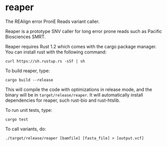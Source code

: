# reaper
The REAlign error PronE Reads variant caller.

Reaper is a prototype SNV caller for long error prone reads such as Pacific Biosciences SMRT.

Reaper requires Rust 1.2 which comes with the cargo package manager. You can install rust with the
following command:
```
curl https://sh.rustup.rs -sSf | sh
```
To build reaper, type:
```
cargo build --release
```
This will compile the code with optimizations in release mode, and the binary will be
in ```target/release/reaper```. It will automatically install dependencies for reaper,
such rust-bio and rust-htslib.

To run unit tests, type:
```
cargo test
```

To call variants, do:
```
./target/release/reaper [bamfile] [fasta_file] > [output.vcf]
```
